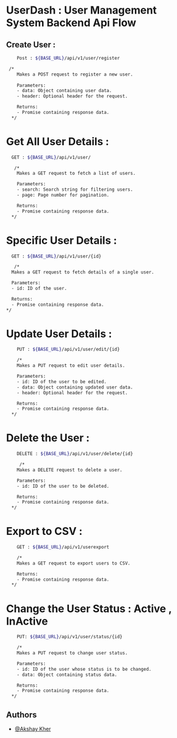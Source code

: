 # UserDash : User Management System Backend Api Flow

## Create User : 

```bash
    Post : ${BASE_URL}/api/v1/user/register

 /*
    Makes a POST request to register a new user.
    
    Parameters:
    - data: Object containing user data.
    - header: Optional header for the request.

    Returns:
    - Promise containing response data.
  */
  ```

  # Get All User Details : 

```bash
  GET : ${BASE_URL}/api/v1/user/

   /*
    Makes a GET request to fetch a list of users.

    Parameters:
    - search: Search string for filtering users.
    - page: Page number for pagination.

    Returns:
    - Promise containing response data.
  */
  ```

# Specific User Details : 

  ```bash
    GET : ${BASE_URL}/api/v1/user/{id}

     /*
    Makes a GET request to fetch details of a single user.

    Parameters:
    - id: ID of the user.

    Returns:
    - Promise containing response data.
  */
  ```

# Update User Details : 

```bash
    PUT : ${BASE_URL}/api/v1/user/edit/{id}

    /*
    Makes a PUT request to edit user details.

    Parameters:
    - id: ID of the user to be edited.
    - data: Object containing updated user data.
    - header: Optional header for the request.

    Returns:
    - Promise containing response data.
  */
```

# Delete the User : 

```bash
    DELETE : ${BASE_URL}/api/v1/user/delete/{id}

     /*
    Makes a DELETE request to delete a user.

    Parameters:
    - id: ID of the user to be deleted.

    Returns:
    - Promise containing response data.
  */
```

# Export to CSV : 

```bash
    GET : ${BASE_URL}/api/v1/userexport

    /*
    Makes a GET request to export users to CSV.

    Returns:
    - Promise containing response data.
  */
```

# Change the User Status : Active , InActive

```bash
    PUT: ${BASE_URL}/api/v1/user/status/{id}

    /*
    Makes a PUT request to change user status.

    Parameters:
    - id: ID of the user whose status is to be changed.
    - data: Object containing status data.

    Returns:
    - Promise containing response data.
  */
```


## Authors

- [@Akshay Kher](https://github.com/akshay0077)


